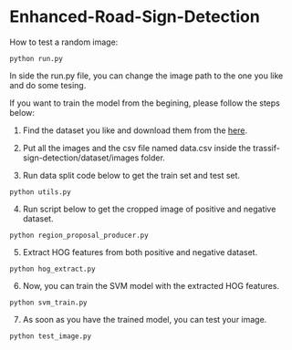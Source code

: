 # Enhanced-Road-Sign-Detection

How to test a random image:
```
python run.py
```
In side the run.py file, you can change the image path to the one you like and do some tesing.

If you want to train the model from the begining, please follow the steps below:

1. Find the dataset you like and download them from the [here](https://www.kaggle.com/datasets/omkarnadkarni/lisa-traffic-sign).

2. Put all the images and the csv file named data.csv inside the trassif-sign-detection/dataset/images folder.

3. Run data split code below to get the train set and test set.
```
python utils.py
```
4. Run script below to get the cropped image of positive and negative dataset.
```
python region_proposal_producer.py
```
5. Extract HOG features from both positive and negative dataset.
```
python hog_extract.py
```
6. Now, you can train the SVM model with the extracted HOG features.
```
python svm_train.py
```
7. As soon as you have the trained model, you can test your image.
```
python test_image.py
```
